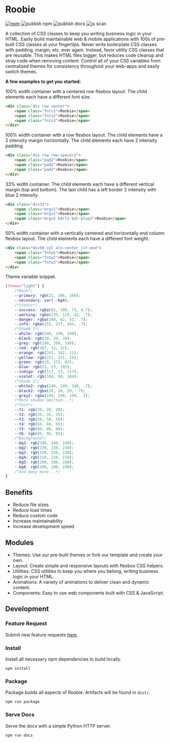 # Roobie
[![npm](https://badge.fury.io/js/roobie.svg)](https://badge.fury.io/js/roobie)
![publish npm](https://github.com/kgrewee/roobie/actions/workflows/npm.yml/badge.svg)
![publish docs](https://github.com/kgrewee/roobie/actions/workflows/docs.yml/badge.svg)
![js scan](https://github.com/kgrewee/roobie/actions/workflows/js.yml/badge.svg)

A collection of CSS classes to keep you writing business logic in your HTML. Easily build maintainable web & mobile applications with 100s of pre-built CSS classes at your fingertips. Never write boilerplate CSS classes with padding, margin, etc. ever again. Instead, favor utility CSS classes that are reusable. This makes HTML files bigger, but reduces code cleanup and stray code when removing content. Control all of your CSS variables from centralized themes for consistency throughout your web-apps and easily switch themes.

**A few examples to get you started:**

100% width container with a centered row flexbox layout. The child elements each have a different font size.
```html
<div class="div row center">
    <span class="fnts1">Roobie</span>
    <span class="fnts2">Roobie</span>
    <span class="fnts3">Roobie</span>
</div>
```

100% width container with a row flexbox layout.  The child elements have a 2 intensity margin horizontally. The child elements each have 2 intensity padding.
```html
<div class="div row row-spacer2">
    <span class="pad2">Roobie</span>
    <span class="pad2">Roobie</span>
    <span class="pad2">Roobie</span>
</div>
```

33% width container.  The child elements each have a different vertical margin (top and bottom). The last child has a left border 2 intensity with blue 2 intensity.
```html
<div class="div33">
    <span class="mrgv1">Roobie</span>
    <span class="mrgv2">Roobie</span>
    <span class="mrgv3 bdrl2 bdr-blue2">Roobie</span>
</div>
```

50% width container with a vertically centered and horizontally end column flexbox layout. The child elements each have a different font weight.
```html
<div class="div50 col aln-center jst-end">
    <span class="fntw1">Roobie</span>
    <span class="fntw2">Roobie</span>
    <span class="fntw3">Roobie</span>
</div>
```

Theme variable snippet.
```css
[theme="light"] {
    /*Base*/
    --primary: rgb(21, 206, 166);
    --secondary: var(--bg4);
    /*Status*/
    --success: rgba(81, 190, 73, 0.7);
    --warning: rgba(235, 119, 42, .7);
    --danger: rgba(248, 62, 52, .7);
    --info: rgba(152, 217, 243, .7);
    /*Shade 1*/
    --white: rgb(240, 240, 240);
    --black: rgb(20, 20, 20);
    --grey: rgb(199, 199, 199);
    --red: rgb(167, 32, 32);
    --orange: rgb(243, 162, 11);
    --yellow: rgb(221, 221, 25);
    --green: rgb(19, 172, 82);
    --blue: rgb(23, 23, 192);
    --indigo: rgb(117, 13, 117);
    --violet: rgb(184, 88, 184);
    /*Shade 2*/
    --white2: rgba(240, 240, 240, .7);
    --black2: rgba(20, 20, 20, .7);
    --grey2: rgba(199, 199, 199, .7);
    /*More shades omitted...*/
    /*Text*/
    --t1: rgb(20, 20, 20);
    --t2: rgb(35, 35, 35);
    --t3: rgb(50, 50, 50);
    --t4: rgb(65, 65, 65);
    --t5: rgb(80, 80, 80);
    --t6: rgb(95, 95, 95);
    /*Background*/
    --bg1: rgb(240, 240, 240);
    --bg2: rgb(230, 230, 230);
    --bg3: rgb(220, 220, 220);
    --bg4: rgb(210, 210, 210);
    --bg5: rgb(200, 200, 200);
    --bg6: rgb(190, 190, 190);
    /*And many more...*/
}
```

## Benefits
- Reduce file sizes
- Reduce load times
- Reduce custom code
- Increase maintainability
- Increase development speed

## Modules
- Themes: Use our pre-built themes or fork our template and create your own.
- Layout: Create simple and responsive layouts with flexbox CSS helpers.
- Utilities: CSS utilities to keep you where you belong, writing business logic in your HTML.
- Animations: A variety of animations to deliver clean and dynamic content.
- Components: Easy to use web components built with CSS & JavaScript.

## Development
### Feature Request
Submit new feature requests [here](https://github.com/kgrewee/roobie/issues).
### Install
Install all necessary npm dependencies to build locally.
```shell
npm install
```

### Package
Package builds all aspects of Roobie.  Artifacts will be found in `dist/`.
```shell
npm run package
```

### Serve Docs
Serve the docs with a simple Python HTTP server.
```shell
npm run docs
```